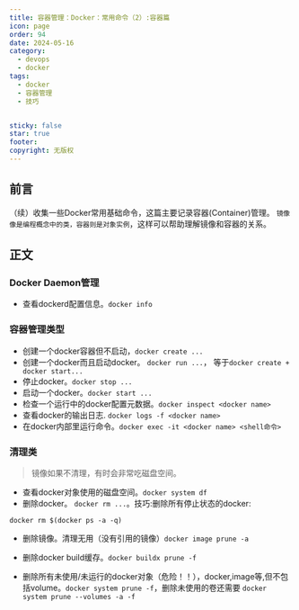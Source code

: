 ```yaml
---
title: 容器管理：Docker：常用命令（2）:容器篇
icon: page
order: 94
date: 2024-05-16
category:
  - devops
  - docker
tags:
  - docker
  - 容器管理
  - 技巧


sticky: false
star: true
footer: 
copyright: 无版权
---
```





## 前言 

（续）收集一些Docker常用基础命令，这篇主要记录容器(Container)管理。
`镜像像是编程概念中的类，容器则是对象实例`，这样可以帮助理解镜像和容器的关系。

## 正文



### Docker Daemon管理
- 查看dockerd配置信息。`docker info`




### 容器管理类型

- 创建一个docker容器但不启动，`docker create ...`
- 创建一个docker而且启动docker。 `docker run ...`， 等于`docker create + docker start...`
- 停止docker。`docker stop ...`
- 启动一个docker。`docker start ...`
- 检查一个运行中的docker配置元数据。`docker inspect <docker name>`
- 查看docker的输出日志. `docker logs -f <docker name>`
- 在docker内部里运行命令。`docker exec -it <docker name> <shell命令>`





### 清理类

> 镜像如果不清理，有时会非常吃磁盘空间。

- 查看docker对象使用的磁盘空间。`docker system df`
- 删除docker。 `docker rm ...`。技巧:删除所有停止状态的docker:
```
docker rm $(docker ps -a -q)
```
- 删除镜像。清理无用（没有引用的镜像）`docker image prune -a`
- 删除docker build缓存。`docker buildx prune -f`

- 删除所有未使用/未运行的docker对象（危险！！），docker,image等,但不包括volume。`docker system prune -f`，删除未使用的卷还需要 `docker system prune --volumes -a -f`




